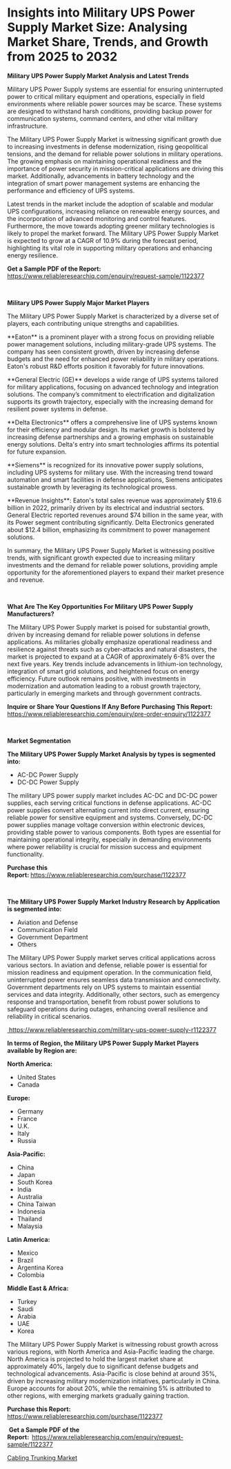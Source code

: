 <p><h1>Insights into Military UPS Power Supply Market Size: Analysing Market Share, Trends, and Growth from 2025 to 2032</h1></p><p><strong>Military UPS Power Supply Market Analysis and Latest Trends</strong></p>
<p><p>Military UPS Power Supply systems are essential for ensuring uninterrupted power to critical military equipment and operations, especially in field environments where reliable power sources may be scarce. These systems are designed to withstand harsh conditions, providing backup power for communication systems, command centers, and other vital military infrastructure.</p><p>The Military UPS Power Supply Market is witnessing significant growth due to increasing investments in defense modernization, rising geopolitical tensions, and the demand for reliable power solutions in military operations. The growing emphasis on maintaining operational readiness and the importance of power security in mission-critical applications are driving this market. Additionally, advancements in battery technology and the integration of smart power management systems are enhancing the performance and efficiency of UPS systems.</p><p>Latest trends in the market include the adoption of scalable and modular UPS configurations, increasing reliance on renewable energy sources, and the incorporation of advanced monitoring and control features. Furthermore, the move towards adopting greener military technologies is likely to propel the market forward. The Military UPS Power Supply Market is expected to grow at a CAGR of 10.9% during the forecast period, highlighting its vital role in supporting military operations and enhancing energy resilience.</p></p>
<p><strong>Get a Sample PDF of the Report:&nbsp;</strong> <a href="https://www.reliableresearchiq.com/enquiry/request-sample/1122377?utm_campaign=3136&utm_medium=2&utm_source=Github&utm_content=ia&utm_term=07042025&utm_id=military-ups-power-supply">https://www.reliableresearchiq.com/enquiry/request-sample/1122377</a></p>
<p>&nbsp;</p>
<p><strong>Military UPS Power Supply Major Market Players</strong></p>
<p><p>The Military UPS Power Supply Market is characterized by a diverse set of players, each contributing unique strengths and capabilities. </p><p>**Eaton** is a prominent player with a strong focus on providing reliable power management solutions, including military-grade UPS systems. The company has seen consistent growth, driven by increasing defense budgets and the need for enhanced power reliability in military operations. Eaton's robust R&D efforts position it favorably for future innovations.</p><p>**General Electric (GE)** develops a wide range of UPS systems tailored for military applications, focusing on advanced technology and integration solutions. The company’s commitment to electrification and digitalization supports its growth trajectory, especially with the increasing demand for resilient power systems in defense.</p><p>**Delta Electronics** offers a comprehensive line of UPS systems known for their efficiency and modular design. Its market growth is bolstered by increasing defense partnerships and a growing emphasis on sustainable energy solutions. Delta's entry into smart technologies affirms its potential for future expansion.</p><p>**Siemens** is recognized for its innovative power supply solutions, including UPS systems for military use. With the increasing trend toward automation and smart facilities in defense applications, Siemens anticipates sustainable growth by leveraging its technological prowess.</p><p>**Revenue Insights**: Eaton's total sales revenue was approximately $19.6 billion in 2022, primarily driven by its electrical and industrial sectors. General Electric reported revenues around $74 billion in the same year, with its Power segment contributing significantly. Delta Electronics generated about $12.4 billion, emphasizing its commitment to power management solutions.</p><p>In summary, the Military UPS Power Supply Market is witnessing positive trends, with significant growth expected due to increasing military investments and the demand for reliable power solutions, providing ample opportunity for the aforementioned players to expand their market presence and revenue.</p></p>
<p>&nbsp;</p>
<p><strong>What Are The Key Opportunities For Military UPS Power Supply Manufacturers?</strong></p>
<p><p>The Military UPS Power Supply market is poised for substantial growth, driven by increasing demand for reliable power solutions in defense applications. As militaries globally emphasize operational readiness and resilience against threats such as cyber-attacks and natural disasters, the market is projected to expand at a CAGR of approximately 6-8% over the next five years. Key trends include advancements in lithium-ion technology, integration of smart grid solutions, and heightened focus on energy efficiency. Future outlook remains positive, with investments in modernization and automation leading to a robust growth trajectory, particularly in emerging markets and through government contracts.</p></p>
<p><strong>Inquire or Share Your Questions If Any Before Purchasing This Report:</strong> <a href="https://www.reliableresearchiq.com/enquiry/pre-order-enquiry/1122377?utm_campaign=3136&utm_medium=2&utm_source=Github&utm_content=ia&utm_term=07042025&utm_id=military-ups-power-supply">https://www.reliableresearchiq.com/enquiry/pre-order-enquiry/1122377</a></p>
<p>&nbsp;</p>
<p><strong>Market Segmentation</strong></p>
<p><strong>The Military UPS Power Supply Market Analysis by types is segmented into:</strong></p>
<p><ul><li>AC-DC Power Supply</li><li>DC-DC Power Supply</li></ul></p>
<p><p>The military UPS power supply market includes AC-DC and DC-DC power supplies, each serving critical functions in defense applications. AC-DC power supplies convert alternating current into direct current, ensuring reliable power for sensitive equipment and systems. Conversely, DC-DC power supplies manage voltage conversion within electronic devices, providing stable power to various components. Both types are essential for maintaining operational integrity, especially in demanding environments where power reliability is crucial for mission success and equipment functionality.</p></p>
<p><strong>Purchase this Report:&nbsp;</strong><a href="https://www.reliableresearchiq.com/purchase/1122377?utm_campaign=3136&utm_medium=2&utm_source=Github&utm_content=ia&utm_term=07042025&utm_id=military-ups-power-supply">https://www.reliableresearchiq.com/purchase/1122377</a></p>
<p>&nbsp;</p>
<p><strong>The Military UPS Power Supply Market Industry Research by Application is segmented into:</strong></p>
<p><ul><li>Aviation and Defense</li><li>Communication Field</li><li>Government Department</li><li>Others</li></ul></p>
<p><p>The Military UPS Power Supply market serves critical applications across various sectors. In aviation and defense, reliable power is essential for mission readiness and equipment operation. In the communication field, uninterrupted power ensures seamless data transmission and connectivity. Government departments rely on UPS systems to maintain essential services and data integrity. Additionally, other sectors, such as emergency response and transportation, benefit from robust power solutions to safeguard operations during outages, enhancing overall resilience and reliability in critical scenarios.</p></p>
<p><a href="https://www.reliableresearchiq.com/military-ups-power-supply-r1122377?utm_campaign=3136&utm_medium=2&utm_source=Github&utm_content=ia&utm_term=07042025&utm_id=military-ups-power-supply">&nbsp;https://www.reliableresearchiq.com/military-ups-power-supply-r1122377</a></p>
<p><strong>In terms of Region, the Military UPS Power Supply Market Players available by Region are:</strong></p>
<p>
    <p> <strong> North America: </strong>
        <ul>
            <li>United States</li>
            <li>Canada</li>
        </ul>
        </p> 
    <p> <strong> Europe: </strong>
        <ul>
            <li>Germany</li>
            <li>France</li>
            <li>U.K.</li>
            <li>Italy</li>
            <li>Russia</li>
        </ul>
        </p> 
    <p> <strong> Asia-Pacific: </strong>
        <ul>
            <li>China</li>
            <li>Japan</li>
            <li>South Korea</li>
            <li>India</li>
            <li>Australia</li>
            <li>China Taiwan</li>
            <li>Indonesia</li>
            <li>Thailand</li>
            <li>Malaysia</li>
        </ul>
        </p> 
    <p> <strong> Latin America: </strong>
        <ul>
            <li>Mexico</li>
            <li>Brazil</li>
            <li>Argentina Korea</li>
            <li>Colombia</li>
        </ul>
        </p> 
    <p> <strong> Middle East & Africa: </strong>
        <ul>
            <li>Turkey</li>
            <li>Saudi</li>
            <li>Arabia</li>
            <li>UAE</li>
            <li>Korea</li>
        </ul>
    </p>
    </p>
<p><p>The Military UPS Power Supply Market is witnessing robust growth across various regions, with North America and Asia-Pacific leading the charge. North America is projected to hold the largest market share at approximately 40%, largely due to significant defense budgets and technological advancements. Asia-Pacific is close behind at around 35%, driven by increasing military modernization initiatives, particularly in China. Europe accounts for about 20%, while the remaining 5% is attributed to other regions, with emerging markets gradually gaining traction.</p></p>
<p><strong>Purchase this Report: </strong><a href="https://www.reliableresearchiq.com/purchase/1122377?utm_campaign=3136&utm_medium=2&utm_source=Github&utm_content=ia&utm_term=07042025&utm_id=military-ups-power-supply">https://www.reliableresearchiq.com/purchase/1122377</a></p>
<p>&nbsp;<strong>Get a Sample PDF of the Report:&nbsp;&nbsp;</strong><a href="https://www.reliableresearchiq.com/enquiry/request-sample/1122377?utm_campaign=3136&utm_medium=2&utm_source=Github&utm_content=ia&utm_term=07042025&utm_id=military-ups-power-supply">https://www.reliableresearchiq.com/enquiry/request-sample/1122377</a></p>
<p><strong></strong></p>
<p><p><a href="https://github.com/elodielamto06/Market-Research-Report-List-1/blob/main/cabling-trunking-market.md?utm_campaign=3136&utm_medium=2&utm_source=Github&utm_content=ia&utm_term=07042025&utm_id=military-ups-power-supply">Cabling Trunking Market</a></p></p>